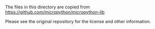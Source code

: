 The files in this directory are copied from https://github.com/micropython/micropython-lib

Please see the original repository for the license and other information.

